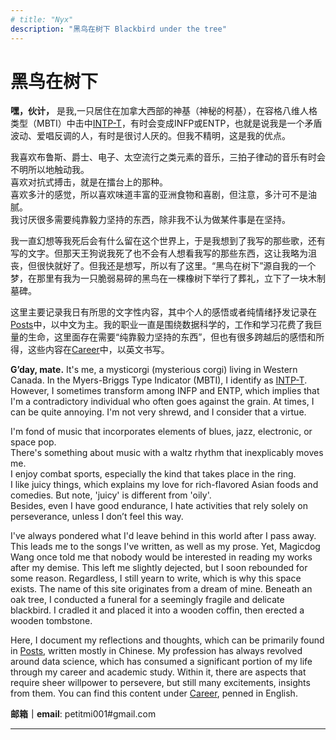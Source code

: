```yaml
---
# title: "Nyx"
description: "黑鸟在树下 Blackbird under the tree"
---
```

# 黑鸟在树下
<!-- # <span style="color:#6b21a8">黑鸟在树下 Blackbird under the tree</span>. -->


**嘿，伙计，** 是我,一只居住在加拿大西部的神基（神秘的柯基），在容格八维人格类型（MBTI）中击中[INTP-T](https://www.16personalities.com/intp-personality)，有时会变成INFP或ENTP，也就是说我是一个矛盾波动、爱唱反调的人，有时是很讨人厌的。但我不精明，这是我的优点。

我喜欢布鲁斯、爵士、电子、太空流行之类元素的音乐，三拍子律动的音乐有时会不明所以地触动我。\
喜欢对抗式搏击，就是在擂台上的那种。\
喜欢多汁的感觉，所以喜欢味道丰富的亚洲食物和喜剧，但注意，多汁可不是油腻。\
我讨厌很多需要纯靠毅力坚持的东西，除非我不认为做某件事是在坚持。

我一直幻想等我死后会有什么留在这个世界上，于是我想到了我写的那些歌，还有写的文字。但那天王狗说我死了也不会有人想看我写的那些东西，这让我略为沮丧，但很快就好了。但我还是想写，所以有了这里。“黑鸟在树下”源自我的一个梦，在那里有我为一只脆弱易碎的黑鸟在一棵橡树下举行了葬礼，立下了一块木制墓碑。

这里主要记录我日有所思的文字性内容，其中个人的感悟或者纯情绪抒发记录在[Posts](https://petitmi.com/posts)中，以中文为主。我的职业一直是围绕数据科学的，工作和学习花费了我巨量的生命，这里面存在需要“纯靠毅力坚持的东西”，但也有很多跨越后的感悟和所得，这些内容在[Career](https://petitmi.com/career)中，以英文书写。

**G’day, mate.** It's me, a mysticorgi (mysterious corgi) living in Western Canada. In the Myers-Briggs Type Indicator (MBTI), I identify as [INTP-T](https://www.16personalities.com/intp-personality). However, I sometimes transform among INFP and ENTP, which implies that I'm a contradictory individual who often goes against the grain. At times, I can be quite annoying. I'm not very shrewd, and I consider that a virtue.

I'm fond of music that incorporates elements of blues, jazz, electronic, or space pop.\
There's something about music with a waltz rhythm that inexplicably moves me.\
I enjoy combat sports, especially the kind that takes place in the ring.\
I like juicy things, which explains my love for rich-flavored Asian foods and comedies. But note, 'juicy' is different from 'oily'. \
Besides, even I have good endurance, I hate activities that rely solely on perseverance, unless I don’t feel this way.

I've always pondered what I'd leave behind in this world after I pass away. This leads me to the songs I've written, as well as my prose. Yet, Magicdog Wang once told me that nobody would be interested in reading my works after my demise. This left me slightly dejected, but I soon rebounded for some reason. Regardless, I still yearn to write, which is why this space exists. The name of this site originates from a dream of mine. Beneath an oak tree, I conducted a funeral for a seemingly fragile and delicate blackbird. I cradled it and placed it into a wooden coffin, then erected a wooden tombstone.

Here, I document my reflections and thoughts, which can be primarily found in [Posts](https://petitmi.com/posts), written mostly in Chinese. My profession has always revolved around data science, which has consumed a significant portion of my life through my career and academic study. Within it, there are aspects that require sheer willpower to persevere, but still many excitements, insights from them. You can find this content under [Career](https://petitmi.com/career), penned in English.

**邮箱｜email**: petitmi001#gmail.com


---